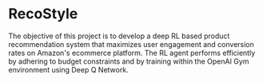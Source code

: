 # RecoStyle

The objective of this project is to develop a deep RL based product recommendation system that maximizes user engagement and conversion rates on Amazon's ecommerce platform. The RL agent performs efficiently by adhering to budget constraints and by training within the OpenAI Gym environment using Deep Q Network.
